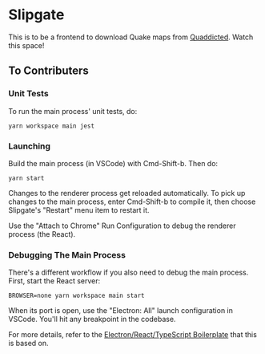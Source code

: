 # Slipgate

This is to be a frontend to download Quake maps from [Quaddicted](https://www.quaddicted.com/). Watch this space!

## To Contributers

### Unit Tests

To run the main process' unit tests, do:

    yarn workspace main jest

### Launching

Build the main process (in VSCode) with Cmd-Shift-b. Then do:

    yarn start

Changes to the renderer process get reloaded automatically. To pick up changes to the main process, enter Cmd-Shift-b to compile it, then choose Slipgate's "Restart" menu item to restart it.

Use the "Attach to Chrome" Run Configuration to debug the renderer process (the React).

### Debugging The Main Process

There's a different workflow if you also need to debug the main process. First, start the React server:

    BROWSER=none yarn workspace main start

When its port is open, use the "Electron: All" launch configuration in VSCode. You'll hit any breakpoint in the codebase.

For more details, refer to the [Electron/React/TypeScript Boilerplate](https://github.com/duganchen/electron-react-typescript-boilerplate) that this is based on.

